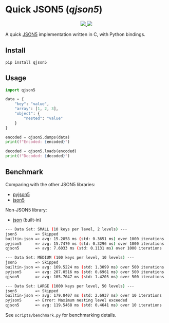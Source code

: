 # Quick JSON5 (_qjson5_)

<p align="center">

  <a href="https://github.com/qvecs/qjson5/actions?query=workflow%3ABuild">
    <img src="https://github.com/qvecs/qjson5/workflows/Build/badge.svg">
  </a>

  <a href="https://opensource.org/licenses/MIT">
    <img src="https://img.shields.io/badge/License-MIT-blue.svg">
  </a>
</p>

A quick [JSON5](https://json5.org/) implementation written in C, with Python bindings.

## Install

```
pip install qjson5
```

## Usage

```python
import qjson5

data = {
    "key": "value",
    "array": [1, 2, 3],
    "object": {
        "nested": "value"
    }
}

encoded = qjson5.dumps(data)
print(f"Encoded: {encoded}")

decoded = qjson5.loads(encoded)
print(f"Decoded: {decoded}")
```

## Benchmark

Comparing with the other JSON5 libraries:

* [pyjson5](https://pypi.org/project/pyjson5/)
* [json5](https://pypi.org/project/json5/)

Non-JSON5 library:

* [json](https://docs.python.org/3/library/json.html) (built-in)

```bash
--- Data Set: SMALL (10 keys per level, 2 levels) ---
json5        => Skipped
builtin-json => avg: 15.2858 ms (std: 0.3651 ms) over 1000 iterations
pyjson5      => avg: 15.7470 ms (std: 0.3296 ms) over 1000 iterations
qjson5       => avg: 7.6033 ms (std: 0.1131 ms) over 1000 iterations

--- Data Set: MEDIUM (100 keys per level, 10 levels) ---
json5        => Skipped
builtin-json => avg: 169.5224 ms (std: 1.3099 ms) over 500 iterations
pyjson5      => avg: 207.0516 ms (std: 0.6961 ms) over 500 iterations
qjson5       => avg: 105.7047 ms (std: 1.4205 ms) over 500 iterations

--- Data Set: LARGE (1000 keys per level, 50 levels) ---
json5        => Skipped
builtin-json => avg: 179.8407 ms (std: 2.6937 ms) over 10 iterations
pyjson5      => Error: Maximum nesting level exceeded
qjson5       => avg: 119.5468 ms (std: 0.4641 ms) over 10 iterations
```

See `scripts/benchmark.py` for benchmarking details.